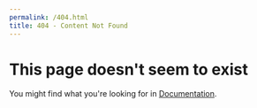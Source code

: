 ```yaml
---
permalink: /404.html
title: 404 - Content Not Found
---
```


# This page doesn't seem to exist

You might find what you're looking for in [Documentation](/documentation/index.html).
